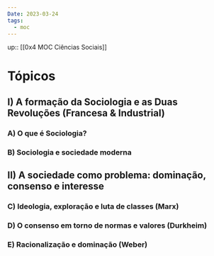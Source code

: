 ```yaml
---
Date: 2023-03-24
tags:
  - moc
---
```

up:: [[0x4 MOC Ciências Sociais]]

# Tópicos
## I) A formação da Sociologia e as Duas Revoluções (Francesa & Industrial)
### A) O que é Sociologia?

### B) Sociologia e sociedade moderna


## II) A sociedade como problema: dominação, consenso e interesse
### C) Ideologia, exploração e luta de classes (Marx)

### D) O consenso em torno de normas e valores (Durkheim)

### E) Racionalização e dominação (Weber)
